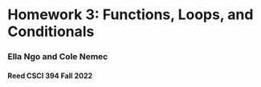 # Homework 3: Functions, Loops, and Conditionals
### Ella Ngo and Cole Nemec
#### Reed CSCI 394 Fall 2022
